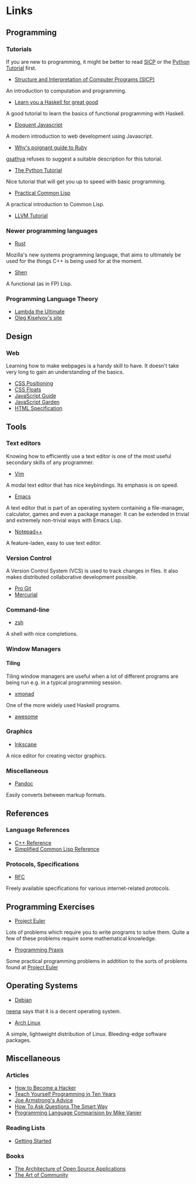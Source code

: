 # Links

## Programming

### Tutorials

If you are new to programming, it might be better to read
[SICP](http://mitpress.mit.edu/sicp/full-text/book/book.html) or the
[Python Tutorial](http://docs.python.org/3/tutorial/) first.

- [Structure and Interpretation of Computer Programs (SICP)](http://mitpress.mit.edu/sicp/full-text/book/book.html)

An introduction to computation and programming.

- [Learn you a Haskell for great good](http://learnyouahaskell.com/chapters)

A good tutorial to learn the basics of functional programming with Haskell.

- [Eloquent Javascript](http://eloquentjavascript.net/contents.html)

A modern introduction to web development using Javascript.

- [Why's poignant guide to Ruby](http://mislav.uniqpath.com/poignant-guide/)

[gsathya](http://gsathya.in/) refuses to suggest a suitable description for this
tutorial.

- [The Python Tutorial](http://docs.python.org/3/tutorial/)

Nice tutorial that will get you up to speed with basic programming.

- [Practical Common Lisp](http://www.gigamonkeys.com/book/)

A practical introduction to Common Lisp.
 
- [LLVM Tutorial](http://llvm.org/docs/tutorial/index.html)

### Newer programming languages

- [Rust](http://www.rust-lang.org/) 

Mozilla's new systems programming language, that aims to ultimately be
used for the things C++ is being used for at the moment.

- [Shen](http://www.shenlanguage.org/)

A functional (as in FP) Lisp.

### Programming Language Theory

- [Lambda the Ultimate](http://lambda-the-ultimate.org/)
- [Oleg Kiselyov's site](http://okmij.org/ftp/)

## Design

### Web

Learning how to make webpages is a handy skill to have. It
doesn't take very long to gain an understanding of the basics.

- [CSS Positioning](http://alistapart.com/article/css-positioning-101)
- [CSS Floats](http://alistapart.com/article/css-floats-101)
- [JavaScript Guide](https://developer.mozilla.org/en-US/docs/JavaScript/Guide)
- [JavaScript Garden](http://bonsaiden.github.com/JavaScript-Garden/)
- [HTML Specification](http://www.w3.org/TR/html51/)

## Tools

### Text editors

Knowing how to efficiently use a text editor is one of the most useful
secondary skills of any programmer.

- [Vim](http://www.vim.org/others.php)

A modal text editor that has nice keybindings. Its emphasis is on
speed.

- [Emacs](http://www.gnu.org/software/emacs/tour/)

A text editor that is part of an operating system containing a
file-manager, calculator, games and even a package manager. It can be
extended in trivial and extremely non-trivial ways with Emacs Lisp.

- [Notepad++](http://www.notepad-plus-plus.org/)

A feature-laden, easy to use text editor.

### Version Control

A Version Control System (VCS) is used to track changes in files. It
also makes distributed collaborative development possible.

- [Pro Git](http://git-scm.com/book)
- [Mercurial](http://hginit.com/01.html)

### Command-line

- [zsh](https://wiki.archlinux.org/index.php/Zsh)

A shell with nice completions.

### Window Managers

#### Tiling

Tiling window managers are useful when a lot of different programs are
being run e.g. in a typical programming session.

- [xmonad](http://xmonad.org/)

One of the more widely used Haskell programs.

- [awesome](http://awesome.naquadah.org/)

### Graphics
- [Inkscape](http://tavmjong.free.fr/INKSCAPE/MANUAL/html/)

A nice editor for creating vector graphics.

### Miscellaneous

- [Pandoc](http://johnmacfarlane.net/pandoc/index.html)

Easily converts between markup formats.

## References

### Language References

- [C++ Reference](http://en.cppreference.com/w/)
- [Simplified Common Lisp Reference](http://jtra.cz/stuff/lisp/sclr/index.html)

### Protocols, Specifications

- [RFC](http://www.rfc-editor.org/rfc-index2.html)

Freely available specifications for various internet-related protocols.

## Programming Exercises

- [Project Euler](http://projecteuler.net/)

Lots of problems which require you to write programs to solve
them. Quite a few of these problems require some mathematical
knowledge.

- [Programming Praxis](http://programmingpraxis.com/)

Some practical programming problems in addtition to the sorts of
problems found at [Project Euler](http://projecteuler.net/)

## Operating Systems

- [Debian](http://www.debian.org/)

[neena](http://neena.at/) says that it is a decent operating system.

- [Arch Linux](https://www.archlinux.org/)

A simple, lightweight distribution of Linux. Bleeding-edge software
packages.

## Miscellaneous

### Articles

- [How to Become a Hacker](http://www.catb.org/esr/faqs/hacker-howto.html)
- [Teach Yourself Programming in Ten Years](http://norvig.com/21-days.html)
- [Joe Armstrong's Advice](http://erlang.org/pipermail/erlang-questions/2013-January/071944.html)
- [How To Ask Questions The Smart Way](http://www.catb.org/esr/faqs/smart-questions.html)
- [Programming Language Comparision by Mike Vanier](http://users.cms.caltech.edu/~mvanier/hacking/programming.html)

### Reading Lists

- [Getting Started](http://lambda-the-ultimate.org/node/492)


### Books

- [The Architecture of Open Source Applications](http://www.aosabook.org/en/index.html)
- [The Art of Community](http://www.artofcommunityonline.org/downloads/jonobacon-theartofcommunity-1ed.pdf)

